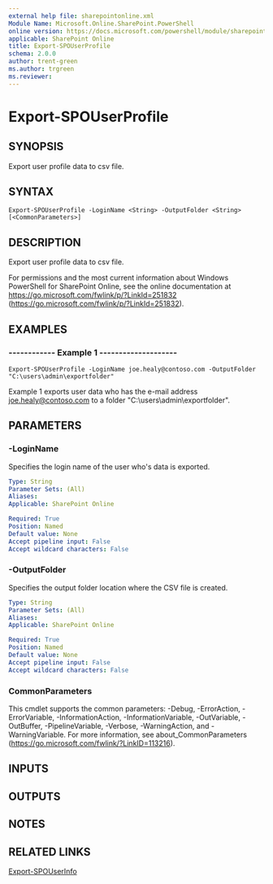 ```yaml
---
external help file: sharepointonline.xml
Module Name: Microsoft.Online.SharePoint.PowerShell
online version: https://docs.microsoft.com/powershell/module/sharepoint-online/export-spouserprofile
applicable: SharePoint Online
title: Export-SPOUserProfile
schema: 2.0.0
author: trent-green
ms.author: trgreen
ms.reviewer:
---
```


# Export-SPOUserProfile

## SYNOPSIS
Export user profile data to csv file.

## SYNTAX

```
Export-SPOUserProfile -LoginName <String> -OutputFolder <String> [<CommonParameters>]
```

## DESCRIPTION
Export user profile data to csv file.

For permissions and the most current information about Windows PowerShell for SharePoint Online, see the online documentation at https://go.microsoft.com/fwlink/p/?LinkId=251832 (https://go.microsoft.com/fwlink/p/?LinkId=251832).

## EXAMPLES

###   ------------ Example 1 --------------------
```
Export-SPOUserProfile -LoginName joe.healy@contoso.com -OutputFolder "C:\users\admin\exportfolder"
```
Example 1 exports user data who has the e-mail address joe.healy@contoso.com to a folder "C:\users\admin\exportfolder".

## PARAMETERS

### -LoginName
Specifies the login name of the user who's data is exported.

```yaml
Type: String
Parameter Sets: (All)
Aliases:
Applicable: SharePoint Online

Required: True
Position: Named
Default value: None
Accept pipeline input: False
Accept wildcard characters: False
```

### -OutputFolder
Specifies the output folder location where the CSV file is created.

```yaml
Type: String
Parameter Sets: (All)
Aliases:
Applicable: SharePoint Online

Required: True
Position: Named
Default value: None
Accept pipeline input: False
Accept wildcard characters: False
```

### CommonParameters
This cmdlet supports the common parameters: -Debug, -ErrorAction, -ErrorVariable, -InformationAction, -InformationVariable, -OutVariable, -OutBuffer, -PipelineVariable, -Verbose, -WarningAction, and -WarningVariable. For more information, see about_CommonParameters (https://go.microsoft.com/fwlink/?LinkID=113216).

## INPUTS

## OUTPUTS

## NOTES

## RELATED LINKS

[Export-SPOUserInfo](Export-SPOUserInfo.md)
